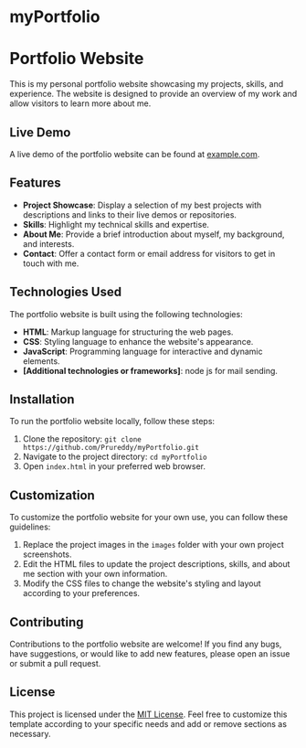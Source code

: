 # myPortfolio
# Portfolio Website

This is my personal portfolio website showcasing my projects, skills, and experience. The website is designed to provide an overview of my work and allow visitors to learn more about me.

## Live Demo

A live demo of the portfolio website can be found at [example.com](https://www.example.com).

## Features

- **Project Showcase**: Display a selection of my best projects with descriptions and links to their live demos or repositories.
- **Skills**: Highlight my technical skills and expertise.
- **About Me**: Provide a brief introduction about myself, my background, and interests.
- **Contact**: Offer a contact form or email address for visitors to get in touch with me.

## Technologies Used

The portfolio website is built using the following technologies:

- **HTML**: Markup language for structuring the web pages.
- **CSS**: Styling language to enhance the website's appearance.
- **JavaScript**: Programming language for interactive and dynamic elements.
- **[Additional technologies or frameworks]**: node js for mail sending.

## Installation

To run the portfolio website locally, follow these steps:

1. Clone the repository: `git clone https://github.com/Prureddy/myPortfolio.git`
2. Navigate to the project directory: `cd myPortfolio`
3. Open `index.html` in your preferred web browser.

## Customization

To customize the portfolio website for your own use, you can follow these guidelines:

1. Replace the project images in the `images` folder with your own project screenshots.
2. Edit the HTML files to update the project descriptions, skills, and about me section with your own information.
3. Modify the CSS files to change the website's styling and layout according to your preferences.

## Contributing

Contributions to the portfolio website are welcome! If you find any bugs, have suggestions, or would like to add new features, please open an issue or submit a pull request.

## License

This project is licensed under the [MIT License](LICENSE).
Feel free to customize this template according to your specific needs and add or remove sections as necessary.
